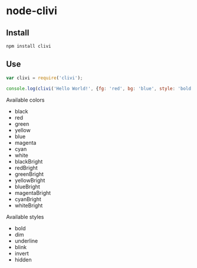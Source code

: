 # node-clivi

## Install

	npm install clivi

## Use

```js
var clivi = require('clivi');

console.log(clivi('Hello World!', {fg: 'red', bg: 'blue', style: 'bold'}));
```

Available colors

 * black
 * red
 * green
 * yellow
 * blue
 * magenta
 * cyan
 * white
 * blackBright
 * redBright
 * greenBright
 * yellowBright
 * blueBright
 * magentaBright
 * cyanBright
 * whiteBright

Available styles

 * bold
 * dim
 * underline
 * blink
 * invert
 * hidden
